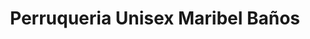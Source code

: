 ---
title: "Perruqueria Unisex Maribel Baños"
url: /baga/perruqueria-unisex-maribel-banos/
shop: Friseur
---